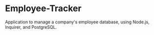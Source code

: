 # Employee-Tracker
Application to manage a company's employee database, using Node.js, Inquirer, and PostgreSQL.
